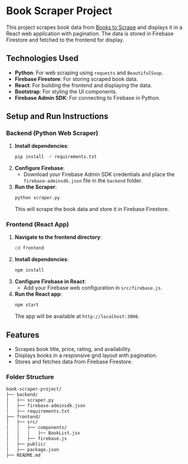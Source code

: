 # Book Scraper Project

This project scrapes book data from [Books to Scrape](http://books.toscrape.com/) and displays it in a React web application with pagination. The data is stored in Firebase Firestore and fetched to the frontend for display.

## **Technologies Used**
- **Python**: For web scraping using `requests` and `BeautifulSoup`.
- **Firebase Firestore**: For storing scraped book data.
- **React**: For building the frontend and displaying the data.
- **Bootstrap**: For styling the UI components.
- **Firebase Admin SDK**: For connecting to Firebase in Python.

## **Setup and Run Instructions**

### **Backend (Python Web Scraper)**
1. **Install dependencies**:
    ```bash
    pip install -r requirements.txt
    ```
2. **Configure Firebase**:
    - Download your Firebase Admin SDK credentials and place the `firebase-adminsdk.json` file in the `backend` folder.
3. **Run the Scraper**:
    ```bash
    python scraper.py
    ```
    This will scrape the book data and store it in Firebase Firestore.

### **Frontend (React App)**
1. **Navigate to the frontend directory**:
    ```bash
    cd frontend
    ```
2. **Install dependencies**:
    ```bash
    npm install
    ```
3. **Configure Firebase in React**:
    - Add your Firebase web configuration in `src/firebase.js`.
4. **Run the React app**:
    ```bash
    npm start
    ```
    The app will be available at `http://localhost:3000`.

## **Features**
- Scrapes book title, price, rating, and availability.
- Displays books in a responsive grid layout with pagination.
- Stores and fetches data from Firebase Firestore.

### **Folder Structure**
```bash
book-scraper-project/
├── backend/
│   ├── scraper.py
│   ├── firebase-adminsdk.json
│   ├── requirements.txt
├── frontend/
│   ├── src/
│   │   ├── components/
│   │   │   ├── BookList.jsx
│   │   ├── firebase.js
│   ├── public/
│   ├── package.json
├── README.md

